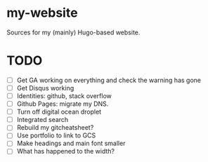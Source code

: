# my-website

Sources for my (mainly) Hugo-based website.

# TODO
* [ ] Get GA working on everything and check the warning has gone
* [ ] Get Disqus working
* [ ] Identities: github, stack overflow
* [ ] Github Pages: migrate my DNS.
* [ ] Turn off digital ocean droplet
* [ ] Integrated search
* [ ] Rebuild my gitcheatsheet?
* [ ] Use portfolio to link to GCS
* [ ] Make headings and main font smaller
* [ ] What has happened to the width?
